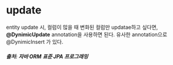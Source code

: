 # update

entity update 시, 컬럼이 많을 때 변화된 컬럼만 updatae하고 싶다면, **@DynimicUpdate** annotation을 사용하면 된다. 
유사한 annotation으로 @DynimicInsert 가 있다.


##### 출처: 자바 ORM 표준 JPA 프로그래밍
